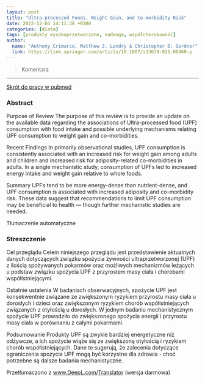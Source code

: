 ```yaml
---
layout: post
title: "Ultra-processed Foods, Weight Gain, and Co-morbidity Risk"
date: 2022-12-04 14:11:38 +0200
categories: [dieta]
tags: [produkty wysokoprzetworzone, nadwaga, współchorobowość]
author:
  name: "Anthony Crimarco, Matthew J. Landry & Christopher D. Gardner"
  link: https://link.springer.com/article/10.1007/s13679-021-00460-y
---
```


> Komentarz
> 
<hr>

[Skrót do pracy w pubmed](https://link.springer.com/article/10.1007/s13679-021-00460-y)

### Abstract
Purpose of Review
The purpose of this review is to provide an update on the available data regarding the associations of Ultra-processed food (UPF) consumption with food intake and possible underlying mechanisms relating UPF consumption to weight gain and co-morbidities.

Recent Findings
In primarily observational studies, UPF consumption is consistently associated with an increased risk for weight gain among adults and children and increased risk for adiposity-related co-morbidities in adults. In a single mechanistic study, consumption of UPFs led to increased energy intake and weight gain relative to whole foods.

Summary
UPFs tend to be more energy-dense than nutrient-dense, and UPF consumption is associated with increased adiposity and co-morbidity risk. These data suggest that recommendations to limit UPF consumption may be beneficial to health — though further mechanistic studies are needed.

Tłumaczenie automatyczne

### Streszczenie
Cel przeglądu
Celem niniejszego przeglądu jest przedstawienie aktualnych danych dotyczących związku spożycia żywności ultraprzetworzonej (UPF) z ilością spożywanych pokarmów oraz możliwych mechanizmów leżących u podstaw związku spożycia UPF z przyrostem masy ciała i chorobami współistniejącymi.

Ostatnie ustalenia
W badaniach obserwacyjnych, spożycie UPF jest konsekwentnie związane ze zwiększonym ryzykiem przyrostu masy ciała u dorosłych i dzieci oraz zwiększonym ryzykiem chorób współistniejących związanych z otyłością u dorosłych. W jednym badaniu mechanistycznym spożycie UPF prowadziło do zwiększonego spożycia energii i przyrostu masy ciała w porównaniu z całymi pokarmami.

Podsumowanie
Produkty UPF są zwykle bardziej energetyczne niż odżywcze, a ich spożycie wiąże się ze zwiększoną otyłością i ryzykiem chorób współistniejących. Dane te sugerują, że zalecenia dotyczące ograniczenia spożycia UPF mogą być korzystne dla zdrowia - choć potrzebne są dalsze badania mechanistyczne.

Przetłumaczono z www.DeepL.com/Translator (wersja darmowa)